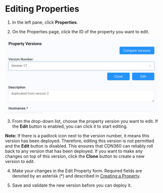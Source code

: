 
# Editing Properties

1. In the left pane, click **Properties**.

2. On the Properties page, click the ID of the property you want to edit.

<p align="center"><img src="/docs/resources/images/Edit Properties.png" alt="Upload Certificate Version" width="600"></p>

3. From the drop-down list, choose the property version you want to edit. If the **Edit** button is enabled, you can click it to start editing.

**Note:** If there is a padlock icon next to the version number, it means this version has been deployed. Therefore, editing this version is not permitted and the **Edit** button is disabled. This ensures that CDN360 can reliably roll back to any version that has been deployed. If you want to make any changes on top of this version, click the **Clone** button to create a new version to edit.

4. Make your changes in the Edit Property form. Required fields are denoted by an asterisk (\*) and described in [Creating a Property](</docs/portal/properties/creating-property.md>).

5. Save and validate the new version before you can deploy it.
